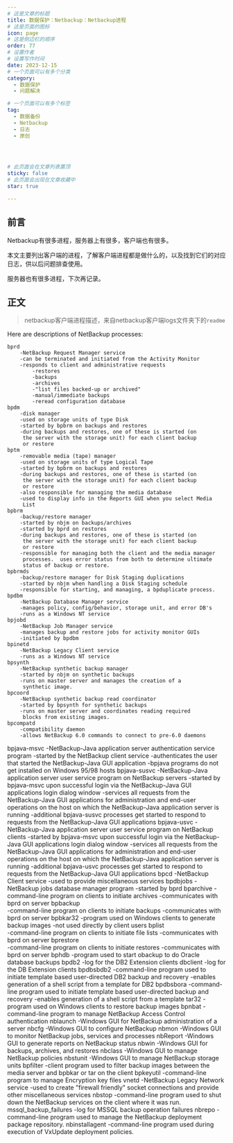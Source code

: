 ```yaml
---
# 这是文章的标题
title: 数据保护：Netbackup：Netbackup进程
# 这是页面的图标
icon: page
# 这是侧边栏的顺序
order: 77
# 设置作者
# 设置写作时间
date: 2023-12-15
# 一个页面可以有多个分类
category:
  - 数据保护
  - 问题解决

# 一个页面可以有多个标签
tag:
  - 数据备份
  - Netbackup
  - 日志
  - 原创
  



# 此页面会在文章列表置顶
sticky: false
# 此页面会出现在文章收藏中
star: true

---
```


## 前言

Netbackup有很多进程，服务器上有很多，客户端也有很多。

本文主要列出客户端的进程，了解客户端进程都是做什么的，以及找到它们的对应日志，供以后问题排查使用。

服务器也有很多进程，下次再记录。

## 正文

> netbackup客户端进程描述，来自netbackup客户端logs文件夹下的`readme`



 Here are descriptions of NetBackup processes:

	bprd       
		-NetBackup Request Manager service
		-can be terminated and initiated from the Activity Monitor
		-responds to client and administrative requests
			-restores
			-backups
			-archives
			-"list files backed-up or archived"
			-manual/immediate backups
			-reread configuration database
	bpdm       
		-disk manager
		-used on storage units of type Disk
		-started by bpbrm on backups and restores
		-during backups and restores, one of these is started (on
		 the server with the storage unit) for each client backup
		 or restore
	bptm
		-removable media (tape) manager
		-used on storage units of type Logical Tape
		-started by bpbrm on backups and restores
		-during backups and restores, one of these is started (on
		 the server with the storage unit) for each client backup
		 or restore
		-also responsible for managing the media database 
		-used to display info in the Reports GUI when you select Media
		 List
	bpbrm
		-backup/restore manager
		-started by nbjm on backups/archives
		-started by bprd on restores
		-during backups and restores, one of these is started (on
		 the server with the storage unit) for each client backup
		 or restore
		-responsible for managing both the client and the media manager
		 processes.  uses error status from both to determine ultimate
		 status of backup or restore.
	bpbrmds
		-backup/restore manager for Disk Staging duplications
		-started by nbjm when handling a Disk Staging schedule 
		-responsible for starting, and managing, a bpduplicate process.
	bpdbm
		-NetBackup Database Manager service
		-manages policy, config/behavior, storage unit, and error DB's
		-runs as a Windows NT service
	bpjobd
		-NetBackup Job Manager service
		-manages backup and restore jobs for activity monitor GUIs
		-initiated by bpdbm
	bpinetd
		-NetBackup Legacy Client service
		-runs as a Windows NT service
	bpsynth
		-NetBackup synthetic backup manager
		-started by nbjm on synthetic backups
		-runs on master server and manages the creation of a 
		 synthetic image.
	bpcoord
		-NetBackup synthetic backup read coordinator
		-started by bpsynth for synthetic backups
		-runs on master server and coordinates reading required
		 blocks from existing images.
	bpcompatd
		-compatibility daemon
		-allows NetBackup 6.0 commands to connect to pre-6.0 daemons
   bpjava-msvc
      -NetBackup-Java application server authentication service program
      -started by the NetBackup client service 
      -authenticates the user that started the NetBackup-Java GUI application
      -bpjava programs do not get installed on Windows 95/98 hosts
   bpjava-susvc
      -NetBackup-Java application server user service program on NetBackup 
         servers
      -started by bpjava-msvc upon successful login via the NetBackup-Java
         GUI applications login dialog window
      -services all requests from the NetBackup-Java GUI applications
         for administration and end-user operations on the host on which the
         NetBackup-Java application server is running
      -additional bpjava-susvc processes get started to respond to requests
         from the NetBackup-Java GUI applications
   bpjava-usvc
      -NetBackup-Java application server user service program on NetBackup 
         clients
      -started by bpjava-msvc upon successful login via the NetBackup-Java
         GUI applications login dialog window
      -services all requests from the NetBackup-Java GUI applications
         for administration and end-user operations on the host on which the
         NetBackup-Java application server is running
      -additional bpjava-usvc processes get started to respond to requests
         from the NetBackup-Java GUI applications
	bpcd
		-NetBackup Client service
		-used to provide miscellaneous services
	bpdbjobs
		-NetBackup jobs database manager program
		-started by bprd
	bparchive
		-command-line program on clients to initiate archives
		-communicates with bprd on server
	bpbackup   
		-command-line program on clients to initiate backups
		-communicates with bprd on server
	bpbkar32
		-program used on Windows clients to generate backup images
		-not used directly by client users
	bplist     
		-command-line program on clients to initiate file lists
		-communicates with bprd on server
	bprestore  
		-command-line program on clients to initiate restores
		-communicates with bprd on server
	bphdb
		-program used to start obackup to do Oracle database backups
	bpdb2
		-log for the DB2 Extension clients
	dbclient
		-log for the DB Extension clients
	bpdbsbdb2
		-command-line program used to initiate template based
		 user-directed DB2 backup and recovery
		-enables generation of a shell script from a template for DB2
	bpdbsbora
		-command-line program used to initiate template based
		 user-directed backup and recovery
		-enables generation of a shell script from a template
	tar32
		-program used on Windows clients to restore backup images
	bpnbat
		-command-line program to manage NetBackup Access Control
		authentication
	nblaunch
		-Windows GUI for NetBackup administration of a server
	nbcfg
		-Windows GUI to configure NetBackup
	nbmon
		-Windows GUI to monitor NetBackup jobs, services and processes
	nbReport
		-Windows GUI to generate reports on NetBackup status
	nbwin
		-Windows GUI for backups, archives, and restores
	nbclass
		-Windows GUI to manage NetBackup policies
	nbstunit
		-Windows GUI to manage NetBackup storage units
	bpfilter
		-client program used to filter backup images between the media
		 server and bpbkar or tar on the client
	bpkeyutil
		-command-line program to manage Encryption key files
	vnetd
		-NetBackup Legacy Network service
		-used to create "firewall friendly" socket connections
		 and provide other miscellaneous services
	nbstop
		-command-line program used to shut down the NetBackup services on the client where it was run.
	mssql_backup_failures
		-log for MSSQL backup operation failures
	nbrepo
		-command-line program used to manage the NetBackup deployment package repository.
	nbinstallagent
		-command-line program used during execution of VxUpdate deployment policies.


